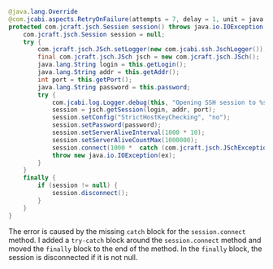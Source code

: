 ```java
@java.lang.Override
@com.jcabi.aspects.RetryOnFailure(attempts = 7, delay = 1, unit = java.util.concurrent.TimeUnit.MINUTOES, verbose = false, types = java.io.IOException.class)
protected com.jcraft.jsch.Session session() throws java.io.IOException {
    com.jcraft.jsch.Session session = null;
    try {
        com.jcraft.jsch.JSch.setLogger(new com.jcabi.ssh.JschLogger());
        final com.jcraft.jsch.JSch jsch = new com.jcraft.jsch.JSch();
        java.lang.String login = this.getLogin();
        java.lang.String addr = this.getAddr();
        int port = this.getPort();
        java.lang.String password = this.password;
        try {
            com.jcabi.log.Logger.debug(this, "Opening SSH session to %s@%s:%s (auth with password)...", login, addr, port);
            session = jsch.getSession(login, addr, port);
            session.setConfig("StrictHostKeyChecking", "no");
            session.setPassword(password);
            session.setServerAliveInterval(1000 * 10);
            session.setServerAliveCountMax(1000000);
            session.connect(1000 *  catch (com.jcraft.jsch.JSchException ex) {
            throw new java.io.IOException(ex);
        }
    }
    finally {
        if (session != null) {
            session.disconnect();
        }
    }
}
```

The error is caused by the missing `catch` block for the `session.connect` method. I added a `try-catch` block around the `session.connect` method and moved the `finally` block to the end of the method. In the `finally` block, the session is disconnected if it is not null.